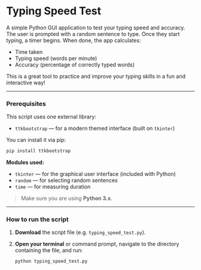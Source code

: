 # Typing Speed Test

A simple Python GUI application to test your typing speed and accuracy. The user is prompted with a random sentence to type. Once they start typing, a timer begins. When done, the app calculates:

-  Time taken  
-  Typing speed (words per minute)  
-  Accuracy (percentage of correctly typed words)

This is a great tool to practice and improve your typing skills in a fun and interactive way!

---

### Prerequisites

This script uses one external library:

- `ttkbootstrap` — for a modern themed interface (built on `tkinter`)

You can install it via pip:

```bash
pip install ttkbootstrap
```

**Modules used:**
- `tkinter` — for the graphical user interface (included with Python)
- `random` — for selecting random sentences
- `time` — for measuring duration

> Make sure you are using **Python 3.x**.

---

### How to run the script

1. **Download** the script file (e.g. `typing_speed_test.py`).

2. **Open your terminal** or command prompt, navigate to the directory containing the file, and run:

   ```bash
   python typing_speed_test.py
